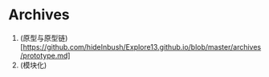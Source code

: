 
# Archives
1. (原型与原型链)[https://github.com/hideInbush/Explore13.github.io/blob/master/archives/prototype.md]
2. (模块化)
